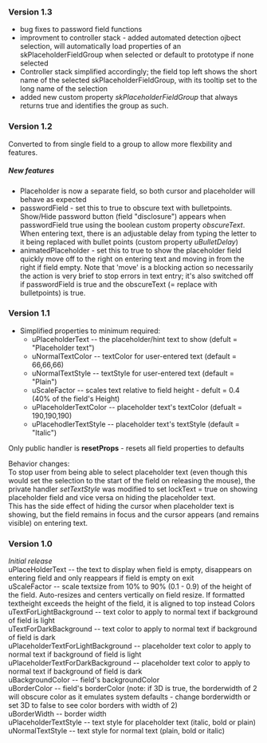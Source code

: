 ### Version 1.3
- bug fixes to password field functions
- improvment to controller stack - added automated detection ojbect selection, will automatically load properties of an skPlaceholderFieldGroup when selected or default to prototype if none selected
- Controller stack simplified accordingly; the field top left shows the short name of the selected skPlaceholderFieldGroup, with its tooltip set to the long name of the selection
- added new custom property _skPlaceholderFieldGroup_ that always returns true and identifies the group as such.

### Version 1.2
Converted to from single field to a group to allow more flexbility and features.<br>
##### New features
- Placeholder is now a separate field, so both cursor and placeholder will behave as expected 
- passwordField - set this to true to obscure text with bulletpoints. Show/Hide password button (field "disclosure") appears when passwordField true using the boolean custom property _obscureText_. When entering text, there is an adjustable delay from typing the letter to it being replaced with bullet points (custom property _uBulletDelay_)
- animatedPlaceholder - set this to true to show the placeholder field quickly move off to the right on entering text and moving in from the right if field empty. Note that 'move' is a blocking action so necessarily the action is very brief to stop errors in text entry; it's also switched off if passwordField is true and the obscureText (= replace with bulletpoints) is true.

### Version 1.1
- Simplified properties to minimum required:
  - uPlaceholderText -- the placeholder/hint text to show (defult = "Placeholder text")
  - uNormalTextColor -- textColor for user-entered text (default = 66,66,66)
  - uNormalTextStyle -- textStyle for user-entered text (default = "Plain")
  - uScaleFactor -- scales text relative to field height - defult = 0.4 (40% of the field's Height)
  - uPlaceholderTextColor -- placeholder text's textColor (defualt = 190,190,190)
  - uPlacehodlerTextStyle -- placeholder text's textStyle (default = "Italic")

Only public handler is **resetProps** - resets all field properties to defaults

Behavior changes:<br>
To stop user from being able to select placeholder text (even though this would set the selection to the start of the field on releasing the mouse), the private handler *setTextStyle* was modified to set lockText = true on showing placeholder field and vice versa on hiding the placeholder text.<br>
This has the side effect of hiding the cursor when placeholder text is showing, but the field remains in focus and the cursor appears (and remains visible) on entering text.


### Version 1.0
*Initial release<br>*
uPlaceHolderText -- the text to display when field is empty, disappears on entering field and only reappears if field is empty on exit<br>
uScaleFactor -- scale textsize from 10% to 90% (0.1 - 0.9) of the height of the field. Auto-resizes and centers vertically on field resize. If formatted textheight exceeds the height of the field, it is aligned to top instead
Colors<br>
uTextForLightBackground -- text color to apply to normal text if background of field is light<br>
uTextForDarkBackground -- text color to apply to normal text if background of field is dark<br>
uPlaceholderTextForLightBackground -- placeholder text color to apply to normal text if background of field is light<br>
uPlaceholderTextForDarkBackground -- placeholder text color to apply to normal text if background of field is dark<br>
uBackgroundColor -- field's backgroundColor<br>
uBorderColor -- field's borderColor (note: if 3D is true, the borderwidth of 2 will obscure color as it emulates system defaults - change borderwidth or set 3D to false to see color borders with width of 2)<br>
uBorderWidth -- border width<br>
uPlaceholderTextStyle -- text style for placeholder text (italic, bold or plain)<br>
uNormalTextStyle -- text style for normal text (plain, bold or italic)<br>
